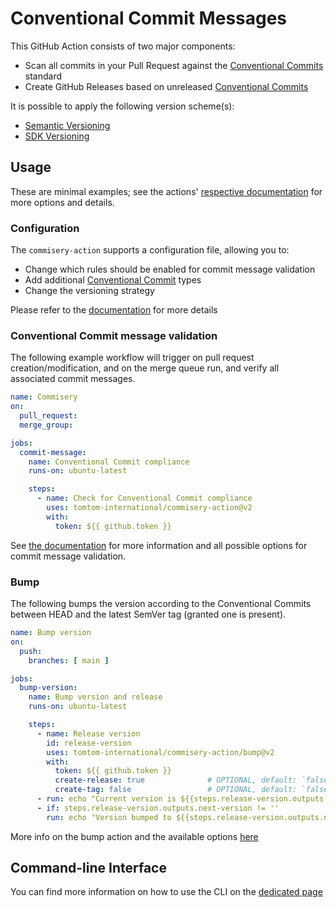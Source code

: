 # Conventional Commit Messages

This GitHub Action consists of two major components:

- Scan all commits in your Pull Request against the [Conventional Commits] standard
- Create GitHub Releases based on unreleased [Conventional Commits]

It is possible to apply the following version scheme(s):
- [Semantic Versioning](docs/semantic-versioning.md)
- [SDK Versioning](docs/sdk-versioning.md)


## Usage
These are minimal examples; see the actions' [respective documentation](docs/github-action.md)
for more options and details.

### Configuration

The `commisery-action` supports a configuration file, allowing you to:
- Change which rules should be enabled for commit message validation
- Add additional [Conventional Commit](https://www.conventionalcommits.org/en/v1.0.0/) types
- Change the versioning strategy

Please refer to the [documentation](docs/configuration.md) for more details

### Conventional Commit message validation
The following example workflow will trigger on pull request creation/modification,
and on the merge queue run, and verify all associated commit messages.

```yaml
name: Commisery
on:
  pull_request:
  merge_group:

jobs:
  commit-message:
    name: Conventional Commit compliance
    runs-on: ubuntu-latest

    steps:
      - name: Check for Conventional Commit compliance
        uses: tomtom-international/commisery-action@v2
        with:
          token: ${{ github.token }}
```
See [the documentation](docs/github-action.md) for more information and all possible options
for commit message validation.

### Bump
The following bumps the version according to the Conventional Commits between HEAD and the
latest SemVer tag (granted one is present).

```yaml
name: Bump version
on:
  push:
    branches: [ main ]

jobs:
  bump-version:
    name: Bump version and release
    runs-on: ubuntu-latest

    steps:
      - name: Release version
        id: release-version
        uses: tomtom-international/commisery-action/bump@v2
        with:
          token: ${{ github.token }}
          create-release: true              # OPTIONAL, default: `false`
          create-tag: false                 # OPTIONAL, default: `false`
      - run: echo "Current version is ${{steps.release-version.outputs.current-version}}"
      - if: steps.release-version.outputs.next-version != ''
        run: echo "Version bumped to ${{steps.release-version.outputs.next-version}}"
```
More info on the bump action and the available options [here](docs/github-action.md)

## Command-line Interface
You can find more information on how to use the CLI on the [dedicated page](docs/cli.md)

[Conventional Commits]: https://www.conventionalcommits.org/en/v1.0.0/
[Commisery]: https://pypi.org/project/commisery/
